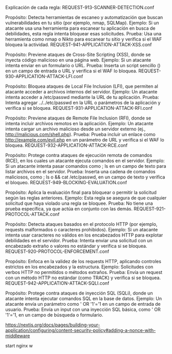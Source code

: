 Explicación de cada regla:
REQUEST-913-SCANNER-DETECTION.conf

Propósito: Detecta herramientas de escaneo y automatización que buscan vulnerabilidades en tu sitio (por ejemplo, nmap, SQLMap).
Ejemplo: Si un atacante usa una herramienta para escanear tu aplicación en busca de debilidades, esta regla intenta bloquear esas solicitudes.
Prueba: Usa una herramienta como nmap o Nikto para escanear tu sitio y verifica si el WAF bloquea la actividad.
REQUEST-941-APPLICATION-ATTACK-XSS.conf

Propósito: Previene ataques de Cross-Site Scripting (XSS), donde se inyecta código malicioso en una página web.
Ejemplo: Si un atacante intenta enviar <script>alert("XSS")</script> en un formulario o URL.
Prueba: Inserta un script sencillo (<script>alert('test')</script>) en un campo de entrada o URL y verifica si el WAF lo bloquea.
REQUEST-930-APPLICATION-ATTACK-LFI.conf

Propósito: Bloquea ataques de Local File Inclusion (LFI), que permiten al atacante acceder a archivos internos del servidor.
Ejemplo: Un atacante intenta acceder a /etc/passwd mediante la URL de tu aplicación.
Prueba: Intenta agregar ../../etc/passwd en la URL o parámetros de la aplicación y verifica si se bloquea.
REQUEST-931-APPLICATION-ATTACK-RFI.conf

Propósito: Previene ataques de Remote File Inclusion (RFI), donde se intenta incluir archivos remotos en la aplicación.
Ejemplo: Un atacante intenta cargar un archivo malicioso desde un servidor externo (ej., http://malicious.com/shell.php).
Prueba: Prueba incluir un enlace como http://example.com/evil.php en un parámetro de URL y verifica si el WAF lo bloquea.
REQUEST-932-APPLICATION-ATTACK-RCE.conf

Propósito: Protege contra ataques de ejecución remota de comandos (RCE), en los cuales un atacante ejecuta comandos en el servidor.
Ejemplo: Si un atacante intenta pasar comandos como ; ls en un campo de texto para listar archivos en el servidor.
Prueba: Inserta una cadena de comandos maliciosos, como ; ls o && cat /etc/passwd, en un campo de texto y verifica el bloqueo.
REQUEST-949-BLOCKING-EVALUATION.conf

Propósito: Aplica la evaluación final para bloquear o permitir la solicitud según las reglas anteriores.
Ejemplo: Esta regla se asegura de que cualquier solicitud que haya violado una regla se bloquee.
Prueba: No tiene una prueba específica, ya que actúa en conjunto con las demás.
REQUEST-921-PROTOCOL-ATTACK.conf

Propósito: Detecta ataques basados en el protocolo HTTP (por ejemplo, requests malformados o caracteres prohibidos).
Ejemplo: Si un atacante intenta usar caracteres no válidos en los encabezados HTTP para explotar debilidades en el servidor.
Prueba: Intenta enviar una solicitud con un encabezado extraño o valores no estándar y verifica si se bloquea.
REQUEST-920-PROTOCOL-ENFORCEMENT.conf

Propósito: Enfoca en la validez de los requests HTTP, aplicando controles estrictos en los encabezados y la estructura.
Ejemplo: Solicitudes con verbos HTTP no permitidos o métodos extraños.
Prueba: Envía un request con un método HTTP no estándar (como TRACK) y verifica si se bloquea.
REQUEST-942-APPLICATION-ATTACK-SQLI.conf

Propósito: Protege contra ataques de inyección SQL (SQLi), donde un atacante intenta ejecutar comandos SQL en la base de datos.
Ejemplo: Un atacante envía un parámetro como ' OR '1'='1 en un campo de entrada de usuario.
Prueba: Envía un input con una inyección SQL básica, como ' OR '1'='1, en un campo de búsqueda o formulario.

https://nextjs.org/docs/pages/building-your-application/configuring/content-security-policy#adding-a-nonce-with-middleware

start nginx
w
